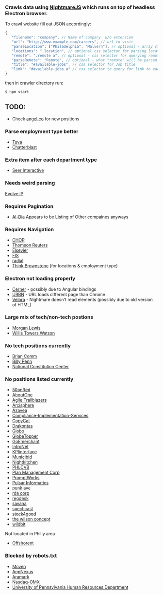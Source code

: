 ### Crawls data using [NightmareJS](https://github.com/segmentio/nightmare) which runs on top of headless Electron browser.

To crawl website fill out JSON accordingly:
 ```javascript
 {
    "filename": "company", // Name of company  w/o extension
    "url": "http://www.example.com/careers", // url to visit
    "parseLocation": ["Philadelphia", "Malvern"], // optional - array string(s) to parse "locations" that will be added
    "locations": ".location", // optional css selector for parsing locations
    "remote": ".remote a", // optional - css selector for querying remote options
    "parseRemote": "Remote", // optional - what "remote" will be parsed for
    "title": "#available-jobs", // css selector for Job title
    "link": "#available-jobs a" // css selector to query for link to each title - null will make "url" default to each
 }
```
then in crawler directory run:
```bash
$ npm start
```

## TODO:
+ Check [angel.co](http://angel.co) for new positions

### Parse employment type better
+ [Tuva](https://tuvalabs.com/jobs/)
+ [Chatterblast](http://chatterblast.com/careers/)

### Extra item after each department type
+ [Seer Interactive](http://www.seerinteractive.com/careers/)

### Needs weird parsing
[Evolve IP](http://www.evolveip.net/about/careers#wayne-pennsylvania)

### Requires Pagination
+ [Al-Dia](http://jobs.aldianews.com/Jobs/technology-jobs-in-philadelphia-pa?source=11) Appears to be Listing of Other compaines anyways

### Requires Navigation
+ [CHOP](https://www.chop.edu.apply2jobs.com/)
+ [Thomson Reuters](https://toc.taleo.net/careersection/2/moresearch.ftl?iniurl.src=CWS-10140)
+ [Elsevier](https://www.elsevier.com/about/careers/tech)
+ [FIS](https://financialsystemsjobs.sungard.com/search-jobs)
+ [radial](http://radialcareers.force.com/careers)
+ [Think Brownstone](https://www.thinkbrownstone.com/careers/) (for locations & employment type)

### Electron not loading properly
+ [Cerner](http://cerner.com/About_Cerner/Careers/) - possibly due to Angular bindings
+ [URBN](https://career4.successfactors.com/career?company=URBN) - URL loads different page than Chrome
+ [Velora](http://www.velorastudios.com/jobs) - Nightmare doesn't read elements (possibly due to old version of HTML)

### Large mix of tech/non-tech postions
+ [Morgan Lewis](https://sjobs.brassring.com/TGWebHost/home.aspx?partnerid=25936&siteid=5172)
+ [Willis Towers Watson](https://willis-towers-watson.jobs.net/search?facetcitystate=philadelphia%2Cpa)

### No tech positions currently
+ [Brian Comm](https://www.briancom.com/careers/)
+ [Billy Penn](https://billypenn.com/jobs/)
+ [National Constitution Center](https://billypenn.com/jobs/)

### No positions listed currently
+ [50onRed](http://www.50onred.com/blog/tag/careers/)
+ [AboutOne](http://www.aboutone.com/jobs/)
+ [Agile Trailblazers](https://agiletrailblazers.workable.com/)
+ [Arcisphere](http://arcisphere.com/careers/)
+ [Azavea](http://jobs.azavea.com/)
+ [Compliance-Implementation-Services](http://www.cisbydeloitte.com/careers/)
+ [CopyCat](http://careers.stackoverflow.com/jobs?company=Copycat)
+ [Drakontas](https://angel.co/drakontas/job)
+ [Globo](https://globolanguage.hyrell.com/UI/Views/Applicant/VirtualStepCareers.aspx)
+ [GlobeTopper](https://angel.co/globetopper/jobs)
+ [GoEmerchant](http://www.goemerchant.com/careers.aspx)
+ [IntroNet](https://secure.intro.net/jobs)
+ [KPIinterface](http://www.kpinterface.com/careers.html)
+ [Municibid](https://municibid.com/jobs/)
+ [Nightkitchen](http://www.whatscookin.com/about/careers)
+ [PHLCVB](http://www.discoverphl.com/about-PHLCVB/employment/)
+ [Plan Management Corp](http://www.optiontrax.com/about-us/working-here/)
+ [PromptWorks](http://www.promptworks.com/jobs/)
+ [Pulsar Informatics](http://www.pulsarinformatics.com/about.html#anchor_positions)
+ [punk ave](http://jobs.punkave.com/)
+ [rda corp](http://rdacorp.com/en/Careers/Current%20Openings)
+ [regdesk](https://angel.co/regdesk/jobs)
+ [savana](http://savanainc.com/company/careers/)
+ [specticast](http://www.specticast.com/en/contents/careers)
+ [stock4good](https://angel.co/stock4good/jobs)
+ [the wilson concept](http://thewilsonconcept.com/careers/)
+ [wildbit](http://wildbit.com/jobs)

Not located in Philly area
+ [Offshorent](http://offshorent.com/careers)


### Blocked by robots.txt
+ [Moven](https://www.linkedin.com/jobs/search?f_C=2326880&locationType=Y&trk=jobs_biz_prem_all)
+ [AppNexus](http://www.appnexus.com/en/company/careers/open-roles)
+ [Aramark](https://allcareers-aramark.icims.com/jobs/search?ss=1&searchLocation=12781-12822-)
+ [Nasdaq-OMX](https://careersus-nasdaq.icims.com/jobs/search?ss=1&searchLocation=12781-12822-philadelphia)
+ [University of Pennsylvania Human Resources Department](https://jobs.hr.upenn.edu/postings/search)
